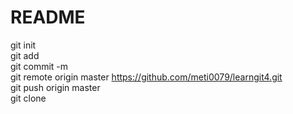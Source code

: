 # README
git init
<br>
git add
<br>
git commit -m
<br>
git remote origin master https://github.com/meti0079/learngit4.git
<br>
git push origin master
<br>
git clone
